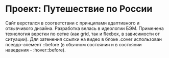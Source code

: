 # Проект: Путешествие по России

Сайт верстался в соответствии с принципами адаптивного и отзывчивого дизайна. Разработка велась в идеологии БЭМ. Применена  технология верстки по сетке (как grid, так и flexbox, в зависимости от ситуации). Для затенения ссылки на видео в блоке .cover использован псевдо-элемент ::before (в обычном состоянии и в состоянии наведения - :hover::before).
